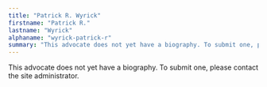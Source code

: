 ```yaml
---
title: "Patrick R. Wyrick"
firstname: "Patrick R."
lastname: "Wyrick"
alphaname: "wyrick-patrick-r"
summary: "This advocate does not yet have a biography. To submit one, please contact the site administrator."
---
```

This advocate does not yet have a biography. To submit one, please contact the site administrator.

